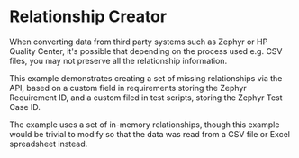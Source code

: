 Relationship Creator
====================

When converting data from third party systems such as Zephyr or HP Quality Center, it's possible that depending on the process used e.g. CSV files, you may not preserve all the relationship information.

This example demonstrates creating a set of missing relationships via the API, based on a custom field in requirements storing the Zephyr Requirement ID, and a custom filed in test scripts, storing the Zephyr Test Case ID.

The example uses a set of in-memory relationships, though this example would be trivial to modify so that the data was read from a CSV file or Excel spreadsheet instead.
